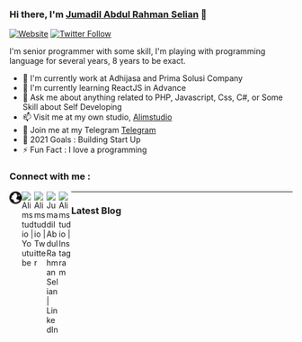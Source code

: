 ### Hi there, I'm <a href="https://jumadilabdulrahmanselian.com" target="_blank">Jumadil Abdul Rahman Selian</a> 👋

[![Website](https://img.shields.io/website?label=jumadilabdulrahmanselian.com&style=for-the-badge&url=https%3A%2F%2Fjumadilabdulrahmanselian.com)](https://jumadilabdulrahmanselian.com)
[![Twitter Follow](https://img.shields.io/twitter/follow/jum_a_dil?color=1DA1F2&logo=twitter&style=for-the-badge)](https://twitter.com/intent/follow?original_referer=https%3A%2F%2Fgithub.com%2Fjumadilabdulrahmanselian&screen_name=jum_a_dil)

I'm senior programmer with some skill, I'm playing with programming language for several years, 8 years to be exact.

- 🔭 I'm currently work at Adhijasa and Prima Solusi Company
- 🌱 I'm currently learning ReactJS in Advance
- 💬 Ask me about anything related to PHP, Javascript, Css, C#, or Some Skill about Self Developing
- 📫 Visit me at my own studio, <a href="https://alimstudio.com" target="_blank">Alimstudio</a>
- 👯 Join me at my Telegram <a href="https://telegram.com" target="_blank">Telegram</a>
- 🥅 2021 Goals : Building Start Up
- ⚡ Fun Fact : I love a programming


### Connect with me :
<a href="https://jumadilabdulrahmanselian.com"><img align="left" alt="Jumadil Abdul Rahman Selian" width="22px" src="https://raw.githubusercontent.com/iconic/open-iconic/master/svg/globe.svg" /></a>
<a href="https://www.youtube.com/channel/UC0OmjKjq8OTk7QLOI1Ri3iw"><img align="left" alt="Alimstudio | Youtube" width="22px" src="https://camo.githubusercontent.com/6645c4c313a1f4f0032cd1c5e5fd0033417104a7a282fed4cafdca8ac2a1ab33/68747470733a2f2f63646e2e6a7364656c6976722e6e65742f6e706d2f73696d706c652d69636f6e734076332f69636f6e732f796f75747562652e737667" /></a>
<a href="https://twitter.com/alimstudio_"><img align="left" alt="Alimstudio | Twitter" width="22px" src="https://camo.githubusercontent.com/395dda360ae28377b7c3247581a88b20573883519c2be833cb64fbb37dcbcc1a/68747470733a2f2f63646e2e6a7364656c6976722e6e65742f6e706d2f73696d706c652d69636f6e734076332f69636f6e732f747769747465722e737667" /></a>
<a href="https://www.linkedin.com/in/jumadil-abdul-rahman-selian/"><img align="left" alt="Jumadil Abdul Rahman Selian | LinkedIn" width="22px" src="https://camo.githubusercontent.com/d659d2bac00c01b42bffbae84bdc121e828b8fecd5b4949ffa2575f5d9e4a371/68747470733a2f2f63646e2e6a7364656c6976722e6e65742f6e706d2f73696d706c652d69636f6e734076332f69636f6e732f6c696e6b6564696e2e737667" /></a>
<a href="https://instagram.com/alimstudio.official"><img align="left" alt="Alimstudio | Instagram" width="22px" src="https://camo.githubusercontent.com/c80f9763ed06d4ab9fbcc1a74b8b74cd95e4c7f82d3f1f70233994f236a0faeb/68747470733a2f2f63646e2e6a7364656c6976722e6e65742f6e706d2f73696d706c652d69636f6e734076332f69636f6e732f696e7374616772616d2e737667" /></a>


---
### Latest Blog

